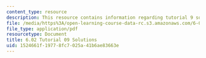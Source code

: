 ```yaml
---
content_type: resource
description: This resource contains information regarding tutorial 9 solutions.
file: /media/https%3A/open-learning-course-data-rc.s3.amazonaws.com/6-02-introduction-to-eecs-ii-digital-communication-systems-fall-2012/1524661f19778fc7025a41b6ae83663e_MIT6_02F12_tutor09_sol.pdf
file_type: application/pdf
resourcetype: Document
title: 6.02 Tutorial 09 Solutions
uid: 1524661f-1977-8fc7-025a-41b6ae83663e
---
```

